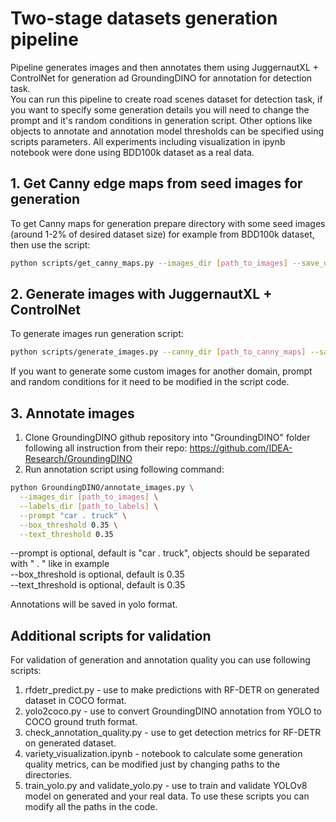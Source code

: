 # Two-stage datasets generation pipeline
Pipeline generates images and then annotates them using JuggernautXL + ControlNet for generation ad GroundingDINO for annotation for detection task.<br>
You can run this pipeline to create road scenes dataset for detection task, if you want to specify some generation details you will need to change the prompt and it's random conditions in generation script. Other options like objects to annotate and annotation model thresholds can be specified using scripts parameters.
All experiments including visualization in ipynb notebook were done using BDD100k dataset as a real data.

## 1. Get Canny edge maps from seed images for generation
To get Canny maps for generation prepare directory with some seed images (around 1-2% of desired dataset size) for example from BDD100k dataset, then use the script:
```bash
python scripts/get_canny_maps.py --images_dir [path_to_images] --save_dir [path_to_save_directory]
```
## 2. Generate images with JuggernautXL + ControlNet
To generate images run generation script:
```bash
python scripts/generate_images.py --canny_dir [path_to_canny_maps] --save_dir [path_to_save_directory] --n_images [amount of desired images]
```
If you want to generate some custom images for another domain, prompt and random conditions for it need to be modified in the script code.
## 3. Annotate images
1) Clone GroundingDINO github repository into "GroundingDINO" folder following all instruction from their repo: https://github.com/IDEA-Research/GroundingDINO
2) Run annotation script using following command:
```bash
python GroundingDINO/annotate_images.py \
  --images_dir [path_to_images] \
  --labels_dir [path_to_labels] \
  --prompt "car . truck" \
  --box_threshold 0.35 \
  --text_threshold 0.35
  ```
--prompt is optional, default is "car . truck", objects should be separated with " . " like in example<br>
--box_threshold is optional, default is 0.35<br>
--text_threshold is optional, default is 0.35<br>

Annotations will be saved in yolo format.

## Additional scripts for validation
For validation of generation and annotation quality you can use following scripts: <br>
1) rfdetr_predict.py - use to make predictions with RF-DETR on generated dataset in COCO format.
2) yolo2coco.py - use to convert GroundingDINO annotation from YOLO to COCO ground truth format.
3) check_annotation_quality.py - use to get detection metrics for RF-DETR on generated dataset.
4) variety_visualization.ipynb - notebook to calculate some generation quality metrics, can be modified just by changing paths to the directories.
5) train_yolo.py and validate_yolo.py - use to train and validate YOLOv8 model on generated and your real data.
To use these scripts you can modify all the paths in the code.

